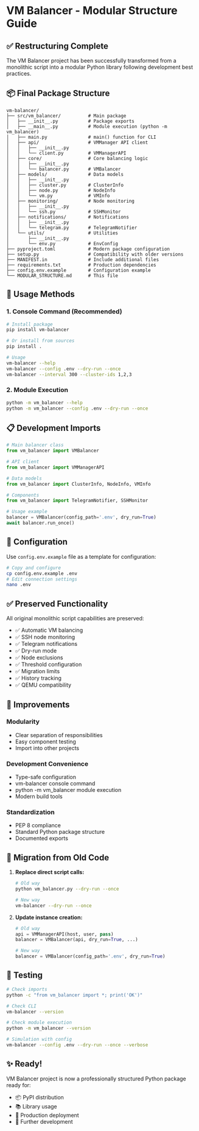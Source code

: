 # VM Balancer - Modular Structure Guide

## ✅ Restructuring Complete

The VM Balancer project has been successfully transformed from a monolithic script into a modular Python library following development best practices.

## 📦 Final Package Structure

```
vm-balancer/
├── src/vm_balancer/          # Main package
│   ├── __init__.py           # Package exports
│   ├── __main__.py           # Module execution (python -m vm_balancer)
│   ├── main.py               # main() function for CLI
│   ├── api/                  # VMManager API client
│   │   ├── __init__.py
│   │   └── client.py         # VMManagerAPI
│   ├── core/                 # Core balancing logic
│   │   ├── __init__.py
│   │   └── balancer.py       # VMBalancer
│   ├── models/               # Data models
│   │   ├── __init__.py
│   │   ├── cluster.py        # ClusterInfo
│   │   ├── node.py           # NodeInfo
│   │   └── vm.py             # VMInfo
│   ├── monitoring/           # Node monitoring
│   │   ├── __init__.py
│   │   └── ssh.py            # SSHMonitor
│   ├── notifications/        # Notifications
│   │   ├── __init__.py
│   │   └── telegram.py       # TelegramNotifier
│   └── utils/                # Utilities
│       ├── __init__.py
│       └── env.py            # EnvConfig
├── pyproject.toml            # Modern package configuration
├── setup.py                  # Compatibility with older versions
├── MANIFEST.in               # Include additional files
├── requirements.txt          # Production dependencies
├── config.env.example        # Configuration example
└── MODULAR_STRUCTURE.md      # This file
```

## 🚀 Usage Methods

### 1. Console Command (Recommended)
```bash
# Install package
pip install vm-balancer

# Or install from sources
pip install .

# Usage
vm-balancer --help
vm-balancer --config .env --dry-run --once
vm-balancer --interval 300 --cluster-ids 1,2,3
```

### 2. Module Execution
```bash
python -m vm_balancer --help
python -m vm_balancer --config .env --dry-run --once
```

## 📋 Development Imports

```python
# Main balancer class
from vm_balancer import VMBalancer

# API client
from vm_balancer import VMManagerAPI

# Data models
from vm_balancer import ClusterInfo, NodeInfo, VMInfo

# Components
from vm_balancer import TelegramNotifier, SSHMonitor

# Usage example
balancer = VMBalancer(config_path='.env', dry_run=True)
await balancer.run_once()
```

## 🔧 Configuration

Use `config.env.example` file as a template for configuration:

```bash
# Copy and configure
cp config.env.example .env
# Edit connection settings
nano .env
```

## ✅ Preserved Functionality

All original monolithic script capabilities are preserved:

- ✅ Automatic VM balancing
- ✅ SSH node monitoring
- ✅ Telegram notifications
- ✅ Dry-run mode
- ✅ Node exclusions
- ✅ Threshold configuration
- ✅ Migration limits
- ✅ History tracking
- ✅ QEMU compatibility

## 🎁 Improvements

### Modularity
- Clear separation of responsibilities
- Easy component testing
- Import into other projects

### Development Convenience
- Type-safe configuration
- vm-balancer console command
- python -m vm_balancer module execution
- Modern build tools

### Standardization
- PEP 8 compliance
- Standard Python package structure
- Documented exports

## 🔄 Migration from Old Code

1. **Replace direct script calls:**
   ```bash
   # Old way
   python vm_balancer.py --dry-run --once
   
   # New way
   vm-balancer --dry-run --once
   ```

2. **Update instance creation:**
   ```python
   # Old way
   api = VMManagerAPI(host, user, pass)
   balancer = VMBalancer(api, dry_run=True, ...)
   
   # New way
   balancer = VMBalancer(config_path='.env', dry_run=True)
   ```

## 🧪 Testing

```bash
# Check imports
python -c "from vm_balancer import *; print('OK')"

# Check CLI
vm-balancer --version

# Check module execution  
python -m vm_balancer --version

# Simulation with config
vm-balancer --config .env --dry-run --once --verbose
```

## ✨ Ready!

VM Balancer project is now a professionally structured Python package ready for:

- 📦 PyPI distribution
- 📚 Library usage
- 🚀 Production deployment
- 🔧 Further development
